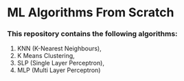 # ML Algorithms From Scratch

### This repository contains the following algorithms:
1. KNN (K-Nearest Neighbours), 
2. K Means Clustering, 
3. SLP (Single Layer Perceptron), 
4. MLP (Multi Layer Perceptron)
